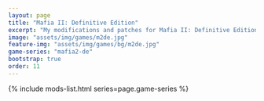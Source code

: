 ```yaml
---
layout: page
title: "Mafia II: Definitive Edition"
excerpt: "My modifications and patches for Mafia II: Definitive Edition: SilentPatch."
image: "assets/img/games/m2de.jpg"
feature-img: "assets/img/games/bg/m2de.jpg"
game-series: "mafia2-de"
bootstrap: true
order: 11
---
```


{% include mods-list.html series=page.game-series %}